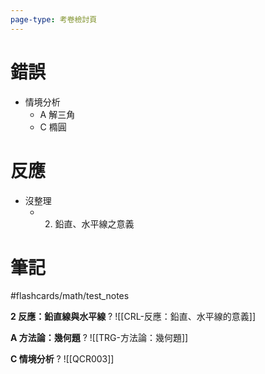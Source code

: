 ```yaml
---
page-type: 考卷檢討頁
---
```

# 錯誤
- 情境分析
	- A 解三角
	- C 橢圓
# 反應
- 沒整理
	- 2. 鉛直、水平線之意義

# 筆記
#flashcards/math/test_notes 

**2 反應：鉛直線與水平線**
?
![[CRL-反應：鉛直、水平線的意義]]
<!--SR:!2024-07-11,1,130-->

**A 方法論：幾何題**
?
![[TRG-方法論：幾何題]]
<!--SR:!2024-07-11,1,130-->

**C 情境分析**
?
![[QCR003]]
<!--SR:!2024-07-11,1,130-->